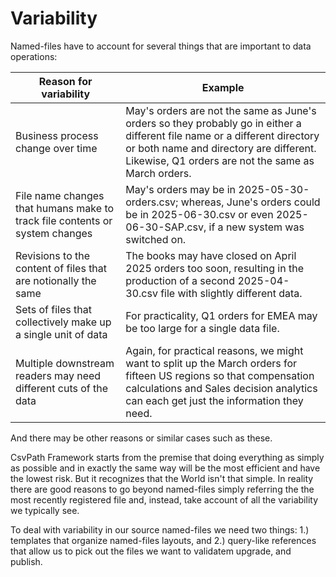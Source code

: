 # Variability

Named-files have to account for several things that are important to data operations:

| Reason for variability                                                      | Example                                                                                                                                                                                                                     |
| --------------------------------------------------------------------------- | --------------------------------------------------------------------------------------------------------------------------------------------------------------------------------------------------------------------------- |
| Business process change over time                                           | May's orders are not the same as June's orders so they probably go in either a different file name or a different directory or both name and directory are different. Likewise, Q1 orders are not the same as March orders. |
| File name changes that humans make to track file contents or system changes | May's orders may be in 2025-05-30-orders.csv; whereas, June's orders could be in 2025-06-30.csv or even 2025-06-30-SAP.csv, if a new system was switched on.                                                                |
| Revisions to the content of files that are notionally the same              | The books may have closed on April 2025 orders too soon, resulting in the production of a second 2025-04-30.csv file with slightly different data.                                                                          |
| Sets of files that collectively make up a single unit of data               | For practicality, Q1 orders for EMEA may be too large for a single data file.                                                                                                                                               |
| Multiple downstream readers may need different cuts of the data             | Again, for practical reasons, we might want to split up the March orders for fifteen US regions so that compensation calculations and Sales decision analytics can each get just the information they need.                 |

And there may be other reasons or similar cases such as these.

CsvPath Framework starts from the premise that doing everything as simply as possible and in exactly the same way will be the most efficient and have the lowest risk. But it recognizes that the World isn't that simple. In reality there are good reasons to go beyond named-files simply referring the the most recently registered file and, instead, take account of all the variability we typically see.&#x20;

To deal with variability in our source named-files we need two things: 1.) templates that organize named-files layouts, and 2.) query-like references that allow us to pick out the files we want to validatem upgrade, and publish.
